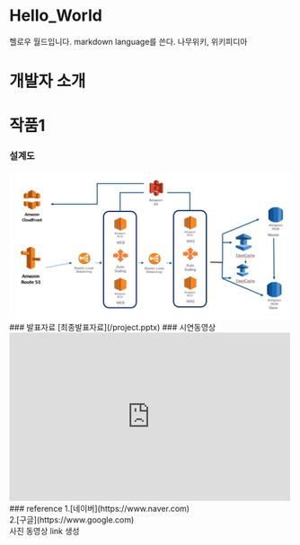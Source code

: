 # Hello_World
헬로우 월드입니다.
markdown language를 쓴다.
나무위키, 위키피디아
# 개발자 소개
# 작품1
### 설계도
<img src = "archi.jpg" />
### 발표자료
[최종발표자료](/project.pptx)
### 시연동영상
<iframe width="500" height="300" src="https://www.youtube.com/embed/_WQR6-sqqjM" title="백엔드 개발 이 영상만 보셔도 거의" frameborder="0" allow="accelerometer; autoplay; clipboard-write; encrypted-media; gyroscope; picture-in-picture; web-share" referrerpolicy="strict-origin-when-cross-origin" allowfullscreen></iframe>
### reference
1.[네이버](https://www.naver.com) <br>
2.[구글](https://www.google.com) <br>
사진
동영상
link 생성
